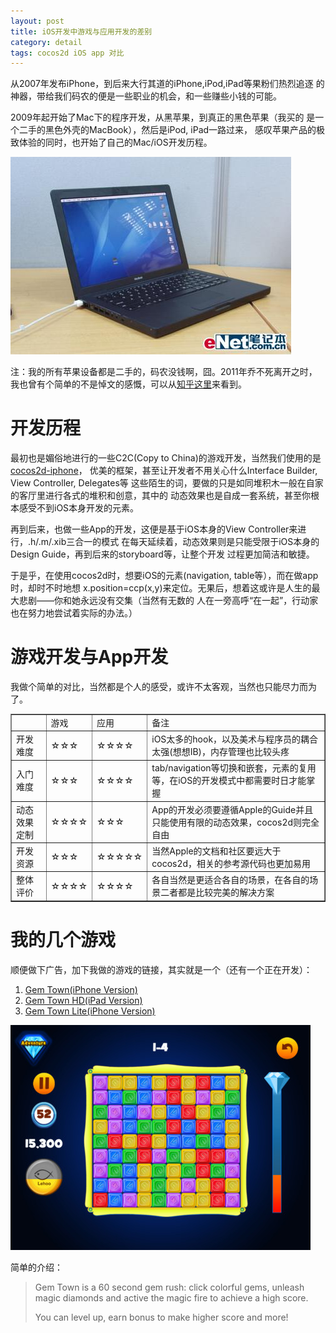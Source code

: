 ```yaml
---
layout: post
title: iOS开发中游戏与应用开发的差别
category: detail
tags: cocos2d iOS app 对比
---
```


从2007年发布iPhone，到后来大行其道的iPhone,iPod,iPad等果粉们热烈追逐
的神器，带给我们码农的便是一些职业的机会，和一些赚些小钱的可能。

2009年起开始了Mac下的程序开发，从黑苹果，到真正的黑色苹果（我买的
是一个二手的黑色外壳的MacBook），然后是iPod, iPad一路过来，
感叹苹果产品的极致体验的同时，也开始了自己的Mac/iOS开发历程。

![黑色MacBook](/assets/images/black_macbook.jpg)

注：我的所有苹果设备都是二手的，码农没钱啊，囧。2011年乔不死离开之时，
我也曾有个简单的不是悼文的感慨，可以从[知乎这里][zhihu jobs]来看到。

# 开发历程

最初也是媚俗地进行的一些C2C(Copy to China)的游戏开发，当然我们使用的是[cocos2d-iphone][cocos2d-iphone]，
优美的框架，甚至让开发者不用关心什么Interface Builder, View Controller, Delegates等
这些陌生的词，要做的只是如同堆积木一般在自家的客厅里进行各式的堆积和创意，其中的
动态效果也是自成一套系统，甚至你根本感受不到iOS本身开发的元素。

再到后来，也做一些App的开发，这便是基于iOS本身的View Controller来进行，.h/.m/.xib三合一的模式
在每天延续着，动态效果则是只能受限于iOS本身的Design Guide，再到后来的storyboard等，让整个开发
过程更加简洁和敏捷。

于是乎，在使用cocos2d时，想要iOS的元素(navigation, table等），而在做app时，却时不时地想
x.position=ccp(x,y)来定位。无果后，想着这或许是人生的最大悲剧——你和她永远没有交集（当然有无数的
人在一旁高呼“在一起”，行动家也在努力地尝试着实际的办法。）


# 游戏开发与App开发

我做个简单的对比，当然都是个人的感受，或许不太客观，当然也只能尽力而为了。


<table border="1">
    <tr>
        <td></td>
        <td>游戏</td>
        <td>应用</td>
        <td>备注</td>
    </tr>
    <tr>
        <td>开发难度</td>
        <td>☆☆☆</td>
        <td>☆☆☆☆</td>
        <td>iOS太多的hook，以及美术与程序员的耦合太强(想想IB)，内存管理也比较头疼</td>
    </tr>
    <tr>
        <td>入门难度</td>
        <td>☆☆☆</td>
        <td>☆☆☆☆</td>
        <td>tab/navigation等切换和嵌套，元素的复用等，在iOS的开发模式中都需要时日才能掌握</td>
    </tr>
    <tr>
        <td>动态效果定制</td>
        <td>☆☆☆☆</td>
        <td>☆☆☆</td>
        <td>App的开发必须要遵循Apple的Guide并且只能使用有限的动态效果，cocos2d则完全自由</td>
    </tr>
    <tr>
        <td>开发资源</td>
        <td>☆☆☆</td>
        <td>☆☆☆☆☆</td>
        <td>当然Apple的文档和社区要远大于cocos2d，相关的参考源代码也更加易用</td>
    </tr>
    <tr>
        <td>整体评价</td>
        <td>☆☆☆☆</td>
        <td>☆☆☆☆</td>
        <td>各自当然是更适合各自的场景，在各自的场景二者都是比较完美的解决方案</td>
    </tr>
</table>


# 我的几个游戏

顺便做下广告，加下我做的游戏的链接，其实就是一个（还有一个正在开发）：

1. [Gem Town(iPhone Version)][Gem Town iPhone]
2. [Gem Town HD(iPad Version)][Gem Town iPad]
3. [Gem Town Lite(iPhone Version)][Gem Town iPhone Lite]

![Gem Town](/assets/images/gemtown.jpg)

简单的介绍：

> Gem Town is a 60 second gem rush: click colorful gems, unleash magic diamonds and active the magic fire to achieve a high score.
>
> You can level up, earn bonus to make higher score and more!




[zhihu jobs]: http://www.zhihu.com/question/19870437/answer/13206843
[cocos2d-iphone]: http://www.cocos2d-iphone.org/
[Gem Town iPhone]: http://itunes.apple.com/tr/app/gem-town/id455175115?mt=8
[Gem Town iPad]: http://itunes.apple.com/cn/app/gem-town-hd/id456580956?mt=8
[Gem Town iPhone Lite]: http://itunes.apple.com/tr/app/gem-town-lite/id462553156?mt=8

